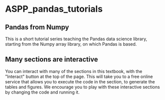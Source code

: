 # ASPP_pandas_tutorials

## Pandas from Numpy

This is a short tutorial series teaching the Pandas data science library,
starting from the Numpy array library, on which Pandas is based.

## Many sections are interactive

You can interact with many of the sections in this textbook, with the
"Interact" button at the top of the page.  This will take you to a free online
service that allows you to execute the code in the section, to generate the
tables and figures.  We encourage you to play with these interactive sections
by changing the code and running it.
